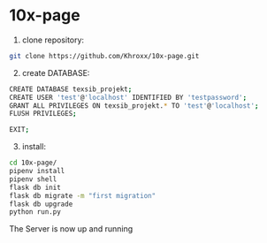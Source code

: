# 10x-page

1. clone repository:
```bash
git clone https://github.com/Khroxx/10x-page.git
```

2. create DATABASE:
```bash
CREATE DATABASE texsib_projekt;
CREATE USER 'test'@'localhost' IDENTIFIED BY 'testpassword';
GRANT ALL PRIVILEGES ON texsib_projekt.* TO 'test'@'localhost';
FLUSH PRIVILEGES;
```
```bash
EXIT;
```

3. install:
```bash
cd 10x-page/
pipenv install
pipenv shell
flask db init
flask db migrate -m "first migration"
flask db upgrade
python run.py
```
The Server is now up and running 

